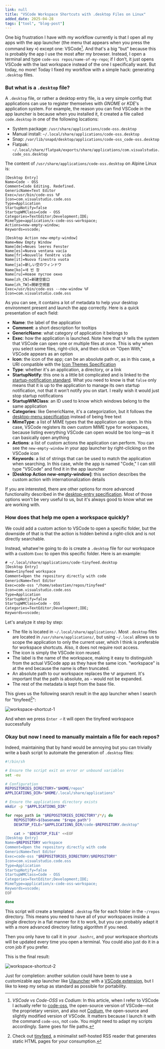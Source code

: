 ```yaml
---
link: null
title: "VSCode Workspace Shortcuts with .desktop Files on Linux"
added_date: 2025-04-28
tags: ["tool", "blog-post"]
---
```


One big frustration I have with my workflow currently is that I open all my apps with the app launcher (the menu that appears when you press the command key `⌘`) except one: VSCode[^1]. And that's a big "but" because this is probably the app I use the most after my browser. Instead, I open a terminal and type `code-oss repos/name-of-my-repo`; if I don’t, it just opens VSCode with the last workspace instead of the one I specifically want. But today, no more! Today I fixed my workflow with a simple hack: generating `.desktop` files.


### But what is a `.desktop` file?

A `.desktop` file, or rather a desktop entry file, is a very simple config that applications can use to register themselves with <dfn title="GNOME is a free and open-source desktop environment for Unix-like operating systems. Many major Linux distributions, including Debian, Fedora Linux, Ubuntu, Red Hat Enterprise Linux, and SUSE Linux Enterprise distribute GNOME as their default desktop environment">GNOME</dfn> or <dfn title="KDE is a free and open-source desktop environment for Unix-like operating systems. In its default configuration it resembles Microsoft Windows XP; however, extensive configurability allows radical departures from the default layout.">KDE</dfn>'s application system. For example, the reason you can find VSCode in the app launcher is because when you installed it, it created a file called `code.desktop` in one of the following locations:

- System package: `/usr/share/applications/code-oss.desktop`
- Manual install: `~/.local/share/applications/code-oss.desktop`
- Snap: `/var/lib/snapd/desktop/applications/code-oss_code-oss.desktop`
- Flatpak: `~/.local/share/flatpak/exports/share/applications/com.visualstudio.code_oss.desktop`

The content of `/usr/share/applications/code-oss.desktop` on Alpine Linux is:
```
[Desktop Entry]
Name=Code - OSS
Comment=Code Editing. Redefined.
GenericName=Text Editor
Exec=/usr/bin/code-oss %F
Icon=com.visualstudio.code.oss
Type=Application
StartupNotify=false
StartupWMClass=Code - OSS
Categories=TextEditor;Development;IDE;
MimeType=application/x-code-oss-workspace;
Actions=new-empty-window;
Keywords=vscode;

[Desktop Action new-empty-window]
Name=New Empty Window
Name[de]=Neues leeres Fenster
Name[es]=Nueva ventana vacía
Name[fr]=Nouvelle fenêtre vide
Name[it]=Nuova finestra vuota
Name[ja]=新しい空のウィンドウ
Name[ko]=새 빈 창
Name[ru]=Новое пустое окно
Name[zh_CN]=新建空窗口
Name[zh_TW]=開新空視窗
Exec=/usr/bin/code-oss --new-window %F
Icon=com.visualstudio.code.oss
``` 

As you can see, it contains a lot of metadata to help your desktop environment present and launch the app correctly. Here is a quick presentation of each field:  
- **Name**: the label of the application  
- **Comment**: a short description for tooltips  
- **GenericName**: what category of application it belongs to  
- **Exec**: how the application is launched. Note here that `%F` tells the system that VSCode can open one or multiple files at once. This is why when you select some files, right-click, and then click on "Open With," VSCode appears as an option  
- **Icon**: the icon of the app; can be an absolute path or, as in this case, a URI compatible with the [Icon Themes Specification](https://specifications.freedesktop.org/icon-theme-spec/latest/)  
- **Type**: whether it's an application, a directory, or a link  
- **StartupNotify**: this one is a little bit complicated and is linked to the [startup-notification standard](https://cgit.freedesktop.org/startup-notification/tree/doc/startup-notification.xml). What you need to know is that `false` only means that it is up to the application to manage its own startup notification, not that it won’t notify you on start. I really wish it would just stop startup notifications  
- **StartupWMClass**: an ID used to know which windows belong to the same application  
- **Categories**: like GenericName, it's a categorization, but it follows the [desktop-menu specification](https://specifications.freedesktop.org/menu-spec/latest/) instead of being free text  
- **MimeType**: a list of MIME types that the application can open. In this case, VSCode registers its own custom MIME type for workspaces, because listing everything VSCode can open would be too long—as it can basically open anything  
- **Actions**: a list of custom actions the application can perform. You can see the `new-empty-window` in your app launcher by right-clicking on the VSCode icon  
- **Keywords**: a list of strings that can be used to match the application when searching. In this case, while the app is named "Code," I can still type "VSCode" and find it in the app launcher  
- **[Desktop Action new-empty-window]**: this section describes the custom action with internationalization details  


If you are interested, there are other options for more advanced functionality described in the [desktop-entry specification](https://specifications.freedesktop.org/desktop-entry-spec/latest-single/#recognized-keys). Most of those options won't be very useful to us, but it's always good to know what we are working with.


### How does that help me open a workspace quickly?

We could add a custom action to VSCode to open a specific folder, but the downside of that is that the action is hidden behind a right-click and is not directly searchable.

Instead, whatwe're going to do is create a `.desktop` file for our workspace with a custom `Exec` to open this specific folder. Here is an example:

```txt
# ~/.local/share/applications/code-tinyfeed.desktop
[Desktop Entry]
Name=tinyfeed workspace
Comment=Open the repository directly with code
GenericName=Text Editor
Exec=code-oss "/home/sebastien/repos/tinyfeed"
Icon=com.visualstudio.code.oss
Type=Application
StartupNotify=false
StartupWMClass=Code - OSS
Categories=TextEditor;Development;IDE;
Keywords=vscode;
```

Let's analyze it step by step:  
- The file is located in `~/.local/share/applications/`. Most `.desktop` files are located in `/usr/share/applications/`, but using `~/.local` allows us to scope the application to only the current user, which I think is preferable for workspace shortcuts. Also, it does not require root access.  
- The icon is simply the VSCode icon reused.  
- The label is the name of the workspace, making it easy to distinguish from the actual VSCode app as they have the same icon. "workspace" is at the end because the name is often truncated.  
- An absolute path to our workspace replaces the `%F` argument. It's important that the path is absolute, as `~` would not be expanded.  
- The rest of the metadata is kept from the base file.  

This gives us the following search result in the app launcher when I search for "tinyfeed[^2]":

![workspace-shortcut-1](/workspace-shortcut-1.png)

And when we press `Enter ⏎` it will open the tinyfeed workspace successfully

### Okay but now I need to manually maintain a file for each repos?

Indeed, maintaining that by hand would be annoying but you can trivially write a bash script to automate the generation of `.desktop` files: 

```bash
#!/bin/sh

# Ensure the script exit on error or unbound variables
set -eu

# Configuration
REPOSITORIES_DIRECTORY="$HOME/repos"
APPLICATIONS_DIR="$HOME/.local/share/applications"

# Ensure the applications directory exists
mkdir -p "$APPLICATIONS_DIR"

for repo_path in "$REPOSITORIES_DIRECTORY"/*/; do
    REPOSITORY=$(basename "$repo_path")
    DESKTOP_FILE="$APPLICATIONS_DIR/code-$REPOSITORY.desktop"

    cat > "$DESKTOP_FILE" <<EOF
[Desktop Entry]
Name=$REPOSITORY workspace
Comment=Open the repository directly with code
GenericName=Text Editor
Exec=code-oss "$REPOSITORIES_DIRECTORY/$REPOSITORY"
Icon=com.visualstudio.code.oss
Type=Application
StartupNotify=false
StartupWMClass=Code - OSS
Categories=TextEditor;Development;IDE;
MimeType=application/x-code-oss-workspace;
Keywords=vscode;
EOF

done
```
This script will create a templated `.desktop` file for each folder in the `~/repos` directory. This means you need to have all of your workspaces inside a single directory in a flat manner for it to work, but you can probably adapt it with a more advanced directory listing algorithm if you need.  

Then you only have to call it in your `.bashrc`, and your workspace shortcuts will be updated every time you open a terminal. You could also just do it in a cron job if you prefer.  

This is the final result:

![workspace-shortcut-2](/workspace-shortcut-2.png)

Just for completion: another solution could have been to use a customizable app launcher like [Ulauncher](https://ulauncher.io/) with a [VSCode extension](https://ext.ulauncher.io/-/github-brpaz-ulauncher-vscode-projects), but I like to keep my setup as standard as possible for portability.

[^1]: *VSCode vs Code-OSS vs Codium*: In this article, when I refer to VSCode I actually refer to [code-oss](https://github.com/microsoft/vscode), the open-source version of VSCode—not the proprietary version, and also not [Codium](https://github.com/VSCodium/vscodium), the open-source and slightly modified version of VSCode. It matters because I launch it with the command `code-oss`, not `code`. You might need to adapt my scripts accordingly. Same goes for file paths.

[^2]: Check out [tinyfeed](https://github.com/TheBigRoomXXL/tinyfeed), a minimalist self-hosted RSS reader that generates static HTML pages for your consumption.


